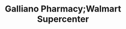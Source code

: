 ---
title: "Galliano Pharmacy;Walmart Supercenter"
url: /cut-off/galliano-pharmacy-walmart-supercenter/
shop: Supermarkt
---